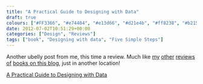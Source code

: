 ```yaml
---
title: "A Practical Guide to Designing with Data"
draft: true
colours: ["#FF3366", "#e74404", "#e13d66", "#d21e4b", "#ff8238", "#b21533", "#eb5114"]
date: 2012-07-02T10:51:29+00:00
categories: ["Design", "Reviews"]
tags: ["book", "Designing with data", "Five Simple Steps"]
---
```


Another ubelly post from me, this time a review. Much like [my](/mobile-first/ "Mobile First") [other](/designing-for-emotion/ "Designing For Emotion") [reviews](/a-practical-guide-to-designing-the-invisible/ "A Practical Guide to Designing the invisible") [of](/hardboiled-web-design-and-transcending-css/ "Hardboiled Web Design and Transcending CSS") [books on this blog](/category/reviews/), just in another location!

[A Practical Guide to Designing with Data](http://www.ubelly.com/2012/07/a-practical-guide-to-designing-with-data-a-review/)

	